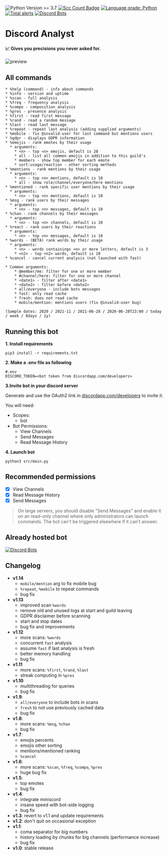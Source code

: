 ![Python Version >= 3.7](https://img.shields.io/badge/python-%3E=3.7%20-blue)
[![Scc Count Badge](https://sloc.xyz/github/klemek/discord-analyst/?category=code)](https://github.com/boyter/scc/#badges-beta)
[![Language grade: Python](https://img.shields.io/lgtm/grade/python/g/Klemek/discord-analyst.svg?logo=lgtm&logoWidth=18)](https://lgtm.com/projects/g/Klemek/discord-analyst/context:python)
[![Total alerts](https://img.shields.io/lgtm/alerts/g/Klemek/discord-analyst.svg?logo=lgtm&logoWidth=18)](https://lgtm.com/projects/g/Klemek/discord-analyst/alerts/)
[![Discord Bots](https://top.gg/api/widget/status/643808410495615006.svg)](https://top.gg/bot/643808410495615006)

# Discord Analyst

#### 📈 Gives you precisions you never asked for.

![preview](https://user-images.githubusercontent.com/12103162/111427226-1823ac80-86f6-11eb-9581-fada2db43143.png)

## All commands
```
* %help (command) - info about commands
* %info - version and uptime
* %scan - full analysis
* %freq - frequency analysis
* %compo - composition analysis
* %pres - presence analysis
* %first - read first message
* %rand - read a random message
* %last - read last message
* %repeat - repeat last analysis (adding supplied arguments)
* %mobile - fix @invalid-user for last command but mentions users
* %gdpr - displays GDPR information
* %emojis - rank emotes by their usage
  * arguments:
    * <n> - top <n> emojis, default is 20
    * all - list all common emojis in addition to this guild's
    * members - show top member for each emote
    * sort:usage/reaction - other sorting methods
* %mentions - rank mentions by their usage
  * arguments:
    * <n> - top <n> mentions, default is 10
    * all - show role/channel/everyone/here mentions
* %mentioned - rank specific user mentions by their usage
  * arguments:
    * <n> - top <n> mentions, default is 10
* %msg - rank users by their messages
  * arguments:
    * <n> - top <n> messages, default is 10
* %chan - rank channels by their messages
  * arguments:
    * <n> - top <n> channels, default is 10
* %react - rank users by their reactions
  * arguments:
    * <n> - top <n> messages, default is 10
* %words - (BETA) rank words by their usage
  * arguments:
    * <n> - words containings <n> or more letters, default is 3
    * <n2> - top <n2> words, default is 10
* %cancel - cancel current analysis (not launched with fast)

* Common arguments:
    * @member/me: filter for one or more member
    * #channel/here: filter for one or more channel
    * <date1> - filter after <date1>
    * <date2> - filter before <date2>
    * all/everyone - include bots messages
    * fast: only read cache
    * fresh: does not read cache
    * mobile/mention: mentions users (fix @invalid-user bug)

(Sample dates: 2020 / 2021-11 / 2021-06-28 / 2020-06-28T23:00 / today / week / 8days / 1y)
```

## Running this bot

**1. Install requirements**

```
pip3 install -r requirements.txt
```

**2. Make a .env file as following**

```
#.env
DISCORD_TOKEN=<bot token from discordapp.com/developers>
```

**3.Invite bot in your discord server**

Generate and use the OAuth2 link in [discordapp.com/developers](https://discordapp.com/developers) to invite it.

You will need:
* Scopes:
  * bot
* Bot Permissions:
  * View Channels
  * Send Messages
  * Read Message History

**4. Launch bot**

```
python3 src/main.py
```

## Recommended permissions

- [x] View Channels
- [x] Read Message History
- [x] Send Messages

> On large servers, you should disable "Send Messages" and enable it on an read-only channel where only administrators can launch commands. The bot can't be triggered elsewhere if it can't answer.

## Already hosted bot

[![Discord Bots](https://top.gg/api/widget/643808410495615006.svg)](https://top.gg/bot/643808410495615006)

## Changelog

* **v1.14**
  * `mobile/mention` arg to fix mobile bug
  * `%repeat`, `%mobile` to repeat commands
  * bug fix
* **v1.13**
  * improved scan `%words`
  * remove old and unused logs at start and guild leaving
  * GDPR disclaimer before scanning
  * start and stop dates
  * bug fix and improvements
* **v1.12**
  * more scans: `%words`
  * concurrent `fast` analysis
  * assume `fast` if last analysis is fresh
  * better memory handling
  * bug fix
* **v1.11**
  * more scans: `%first`, `%rand`, `%last`
  * streak computing in `%pres`
* **v1.10**
  * multithreading for queries
  * bug fix
* **v1.9**:
  * `all/everyone` to include bots in scans
  * `fresh` to not use previously cached data
  * bug fix
* **v1.8**:
  * more scans: `%msg`, `%chan`
  * bug fix
* **v1.7**:
  * emojis percents
  * emojis other sorting
  * mentions/mentioned ranking
  * `%cancel`
* **v1.6**:
  * more scans: `%scan`, `%freq`, `%compo`, `%pres`
  * huge bug fix
* **v1.5**:
  * top <n> emotes
  * bug fix
* **v1.4**:
  * integrate miniscord
  * insane speed with bot-side logging
  * bug fix
* **v1.3**: revert to v1.1 and update requirements
* **v1.2**: don't quit on occasional exception
* **v1.1**:
  * coma separator for big numbers
  * history loading by chunks for big channels (performance increase)
  * bug fix
* **v1.0**: stable release
